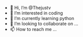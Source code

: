 - 👋 Hi, I’m @Thejustv
- 👀 I’m interested in coding
- 🌱 I’m currently learning python
- 💞️ I’m looking to collaborate on ...
- 📫 How to reach me ...

<!---
Thejustv/Thejustv is a ✨ special ✨ repository because its `README.md` (this file) appears on your GitHub profile.
You can click the Preview link to take a look at your changes.
--->
